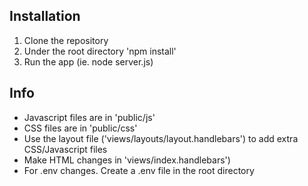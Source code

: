 Installation
--------
1. Clone the repository
2. Under the root directory 'npm install'
3. Run the app (ie. node server.js)


Info
--------
* Javascript files are in 'public/js'
* CSS files are in 'public/css'
* Use the layout file ('views/layouts/layout.handlebars') to add extra CSS/Javascript files
* Make HTML changes in 'views/index.handlebars')
* For .env changes. Create a .env file in the root directory
